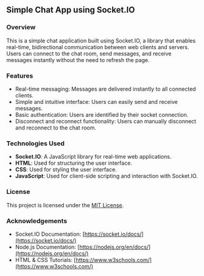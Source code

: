## Simple Chat App using Socket.IO

### Overview
This is a simple chat application built using Socket.IO, a library that enables real-time, bidirectional communication between web clients and servers. Users can connect to the chat room, send messages, and receive messages instantly without the need to refresh the page.

### Features
- Real-time messaging: Messages are delivered instantly to all connected clients.
- Simple and intuitive interface: Users can easily send and receive messages.
- Basic authentication: Users are identified by their socket connection.
- Disconnect and reconnect functionality: Users can manually disconnect and reconnect to the chat room.

### Technologies Used
- **Socket.IO**: A JavaScript library for real-time web applications.
- **HTML**: Used for structuring the user interface.
- **CSS**: Used for styling the user interface.
- **JavaScript**: Used for client-side scripting and interaction with Socket.IO.

### License
This project is licensed under the [MIT License](LICENSE).

### Acknowledgements
- Socket.IO Documentation: [https://socket.io/docs/](https://socket.io/docs/)
- Node.js Documentation: [https://nodejs.org/en/docs/](https://nodejs.org/en/docs/)
- HTML & CSS Tutorials: [https://www.w3schools.com/](https://www.w3schools.com/)
